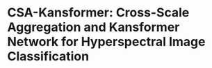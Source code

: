 # CSA-Kansformer: Cross-Scale Aggregation and Kansformer Network for Hyperspectral Image Classification
